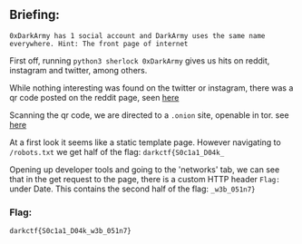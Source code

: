 ## Briefing:  

```
0xDarkArmy has 1 social account and DarkArmy uses the same name everywhere. Hint: The front page of internet
```

First off, running `python3 sherlock 0xDarkArmy` gives us hits on reddit, instagram and twitter, among others. 

While nothing interesting was found on the twitter or instagram, there was a qr code posted on the reddit page, seen [here](https://www.reddit.com/user/0xDarkArmy/)

Scanning the qr code, we are directed to a `.onion` site, openable in tor. see [here](http://cwpi3mxjk7toz7i4.onion/)

At a first look it seems like a static template page. However navigating to `/robots.txt` we get half of the flag: `darkctf{S0c1a1_D04k_`

Opening up developer tools and going to the 'networks' tab, we can see that in the get request to the page, there is a custom HTTP header `Flag: ` under Date. This contains the second half of the flag: `_w3b_051n7}`

### Flag:  
```darkctf{S0c1a1_D04k_w3b_051n7}```


